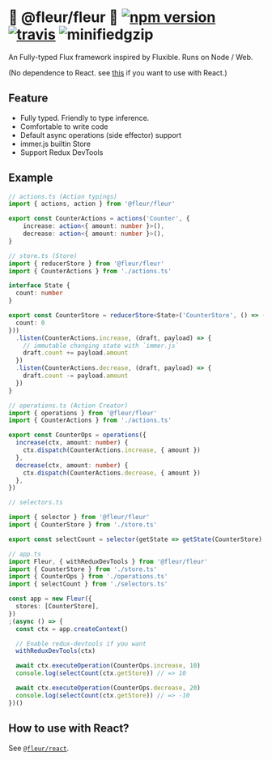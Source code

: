 # 🌼 @fleur/fleur 🌼 [![npm version](https://badge.fury.io/js/%40fleur%2Ffleur.svg)](https://www.npmjs.com/package/@fleur/fleur) [![travis](https://travis-ci.org/fleur-js/fleur.svg?branch=master)](https://travis-ci.org/fleur-js/fleur) ![minifiedgzip](https://badgen.net/bundlephobia/minzip/@fleur/fleur)

An Fully-typed Flux framework inspired by Fluxible.
Runs on Node / Web.

(No dependence to React. see [this](https://www.npmjs.com/package/@fleur/react) if you want to use with React.)

## Feature

- Fully typed. Friendly to type inference.
- Comfortable to write code
- Default async operations (side effector) support
- immer.js builtin Store
- Support Redux DevTools

## Example

```typescript
// actions.ts (Action typings)
import { actions, action } from '@fleur/fleur'

export const CounterActions = actions('Counter', {
    increase: action<{ amount: number }>(),
    decrease: action<{ amount: number }>(),
}
```

```typescript
// store.ts (Store)
import { reducerStore } from '@fleur/fleur'
import { CounterActions } from './actions.ts'

interface State {
  count: number
}

export const CounterStore = reducerStore<State>('CounterStore', () => ({
  count: 0
}))
  .listen(CounterActions.increase, (draft, payload) => {
    // immutable changing state with `immer.js`
    draft.count += payload.amount
  })
  .listen(CounterActions.decrease, (draft, payload) => {
    draft.count -= payload.amount
  })
}
```

```typescript
// operations.ts (Action Creator)
import { operations } from '@fleur/fleur'
import { CounterActions } from './actions.ts'

export const CounterOps = operations({
  increase(ctx, amount: number) {
    ctx.dispatch(CounterActions.increase, { amount })
  },
  decrease(ctx, amount: number) {
    ctx.dispatch(CounterActions.decrease, { amount })
  },
})
```

```typescript
// selectors.ts

import { selector } from '@fleur/fleur'
import { CounterStore } from './store.ts'

export const selectCount = selector(getState => getState(CounterStore).count)
```

```typescript
// app.ts
import Fleur, { withReduxDevTools } from '@fleur/fleur'
import { CounterStore } from './store.ts'
import { CounterOps } from './operations.ts'
import { selectCount } from './selectors.ts'

const app = new Fleur({
  stores: [CounterStore],
})
;(async () => {
  const ctx = app.createContext()

  // Enable redux-devtools if you want
  withReduxDevTools(ctx)

  await ctx.executeOperation(CounterOps.increase, 10)
  console.log(selectCount(ctx.getStore)) // => 10

  await ctx.executeOperation(CounterOps.decrease, 20)
  console.log(selectCount(ctx.getStore)) // => -10
})()
```

## How to use with React?

See [`@fleur/react`](https://www.npmjs.com/package/@fleur/react).

